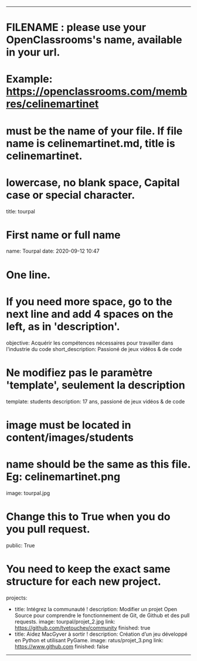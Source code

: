 ---

# FILENAME : please use your OpenClassrooms's name, available in your url.
# Example: https://openclassrooms.com/membres/celinemartinet
# must be the name of your file. If file name is celinemartinet.md, title is celinemartinet.
# lowercase, no blank space, Capital case or special character.
title: tourpal

# First name or full name
name: Tourpal
date: 2020-09-12 10:47

# One line.
# If you need more space, go to the next line and add 4 spaces on the left, as in 'description'.
objective: Acquérir les compétences nécessaires pour travailler dans l'industrie du code
short_description: Passioné de jeux vidéos & de code

# Ne modifiez pas le paramètre 'template', seulement la description
template: students
description: 17 ans, passioné de jeux vidéos & de code

# image must be located in content/images/students
# name should be the same as this file. Eg: celinemartinet.png
image: tourpal.jpg

# Change this to True when you do you pull request.
public: True

# You need to keep the exact same structure for each new project.
projects:
  - title: Intégrez la communauté !
    description: Modifier un projet Open Source pour comprendre le fonctionnement de Git, de Github et des pull requests. 
    image: tourpal/projet_2.jpg
    link: https://github.com/tvetouchev/community
    finished: true
  - title: Aidez MacGyver à sortir !
    description: Création d’un jeu développé en Python et utilisant PyGame.
    image: ratus/projet_3.png
    link: https://www.github.com
    finished: false
---
